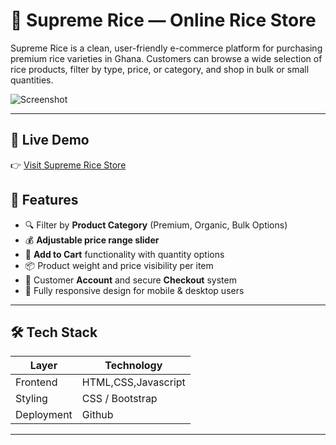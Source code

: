 # 🌾 Supreme Rice — Online Rice Store

Supreme Rice is a clean, user-friendly e-commerce platform for purchasing premium rice varieties in Ghana. Customers can browse a wide selection of rice products, filter by type, price, or category, and shop in bulk or small quantities.

![Screenshot](https://i.postimg.cc/CKHLp2cc/Screenshot-2025-07-16-143030.png)

---

## 🔗 Live Demo

👉 [Visit Supreme Rice Store](https://ebelene1994.github.io/supremerice_website/products.html)  


## 🌟 Features

- 🔍 Filter by **Product Category** (Premium, Organic, Bulk Options)
- 💰 **Adjustable price range slider**
- 🛒 **Add to Cart** functionality with quantity options
- 📦 Product weight and price visibility per item
- 🔐 Customer **Account** and secure **Checkout** system
- 📱 Fully responsive design for mobile & desktop users

---

## 🛠 Tech Stack

| Layer       | Technology                 |
|-------------|-----------------------------|
| Frontend    | HTML,CSS,Javascript         |
| Styling     | CSS / Bootstrap    |
| Deployment  | Github  |

---


